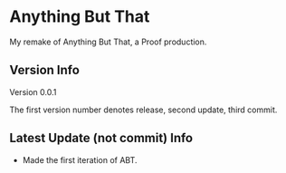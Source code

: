 # Anything But That

My remake of Anything But That, a Proof production.

## Version Info

Version 0.0.1

The first version number denotes release, second update, third commit.

## Latest Update (not commit) Info

- Made the first iteration of ABT.